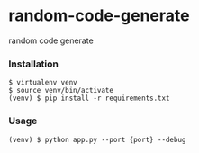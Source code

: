 # random-code-generate
random code generate

### Installation
```
$ virtualenv venv
$ source venv/bin/activate
(venv) $ pip install -r requirements.txt
```

### Usage
```
(venv) $ python app.py --port {port} --debug
```
